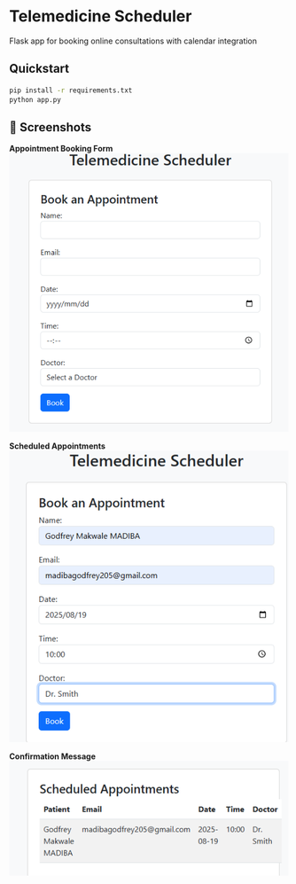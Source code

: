 # Telemedicine Scheduler

Flask app for booking online consultations with calendar integration

## Quickstart
```bash
pip install -r requirements.txt
python app.py
```
## 📸 Screenshots

**Appointment Booking Form**  
![Form](screenshots/Screenshot%202025-08-14%20203401.png)

**Scheduled Appointments**  
![List](screenshots/Screenshot%202025-08-14%20203430.png)

**Confirmation Message**  
![Confirmation](screenshots/Screenshot%202025-08-14%20203439.png)
